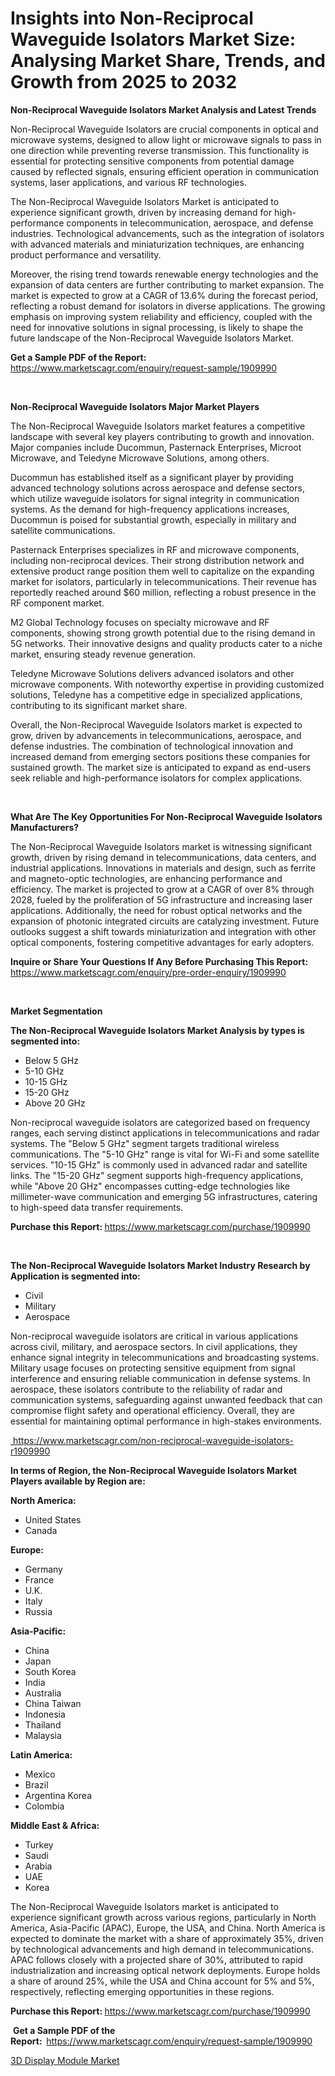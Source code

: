 <p><h1>Insights into Non-Reciprocal Waveguide Isolators Market Size: Analysing Market Share, Trends, and Growth from 2025 to 2032</h1></p><p><strong>Non-Reciprocal Waveguide Isolators Market Analysis and Latest Trends</strong></p>
<p><p>Non-Reciprocal Waveguide Isolators are crucial components in optical and microwave systems, designed to allow light or microwave signals to pass in one direction while preventing reverse transmission. This functionality is essential for protecting sensitive components from potential damage caused by reflected signals, ensuring efficient operation in communication systems, laser applications, and various RF technologies.</p><p>The Non-Reciprocal Waveguide Isolators Market is anticipated to experience significant growth, driven by increasing demand for high-performance components in telecommunication, aerospace, and defense industries. Technological advancements, such as the integration of isolators with advanced materials and miniaturization techniques, are enhancing product performance and versatility.</p><p>Moreover, the rising trend towards renewable energy technologies and the expansion of data centers are further contributing to market expansion. The market is expected to grow at a CAGR of 13.6% during the forecast period, reflecting a robust demand for isolators in diverse applications. The growing emphasis on improving system reliability and efficiency, coupled with the need for innovative solutions in signal processing, is likely to shape the future landscape of the Non-Reciprocal Waveguide Isolators Market.</p></p>
<p><strong>Get a Sample PDF of the Report:&nbsp;</strong> <a href="https://www.marketscagr.com/enquiry/request-sample/1909990?utm_campaign=2187&utm_medium=2&utm_source=Github&utm_content=ia&utm_term=07042025&utm_id=non-reciprocal-waveguide-isolators">https://www.marketscagr.com/enquiry/request-sample/1909990</a></p>
<p>&nbsp;</p>
<p><strong>Non-Reciprocal Waveguide Isolators Major Market Players</strong></p>
<p><p>The Non-Reciprocal Waveguide Isolators market features a competitive landscape with several key players contributing to growth and innovation. Major companies include Ducommun, Pasternack Enterprises, Microot Microwave, and Teledyne Microwave Solutions, among others. </p><p>Ducommun has established itself as a significant player by providing advanced technology solutions across aerospace and defense sectors, which utilize waveguide isolators for signal integrity in communication systems. As the demand for high-frequency applications increases, Ducommun is poised for substantial growth, especially in military and satellite communications.</p><p>Pasternack Enterprises specializes in RF and microwave components, including non-reciprocal devices. Their strong distribution network and extensive product range position them well to capitalize on the expanding market for isolators, particularly in telecommunications. Their revenue has reportedly reached around $60 million, reflecting a robust presence in the RF component market.</p><p>M2 Global Technology focuses on specialty microwave and RF components, showing strong growth potential due to the rising demand in 5G networks. Their innovative designs and quality products cater to a niche market, ensuring steady revenue generation.</p><p>Teledyne Microwave Solutions delivers advanced isolators and other microwave components. With noteworthy expertise in providing customized solutions, Teledyne has a competitive edge in specialized applications, contributing to its significant market share.</p><p>Overall, the Non-Reciprocal Waveguide Isolators market is expected to grow, driven by advancements in telecommunications, aerospace, and defense industries. The combination of technological innovation and increased demand from emerging sectors positions these companies for sustained growth. The market size is anticipated to expand as end-users seek reliable and high-performance isolators for complex applications.</p></p>
<p>&nbsp;</p>
<p><strong>What Are The Key Opportunities For Non-Reciprocal Waveguide Isolators Manufacturers?</strong></p>
<p><p>The Non-Reciprocal Waveguide Isolators market is witnessing significant growth, driven by rising demand in telecommunications, data centers, and industrial applications. Innovations in materials and design, such as ferrite and magneto-optic technologies, are enhancing performance and efficiency. The market is projected to grow at a CAGR of over 8% through 2028, fueled by the proliferation of 5G infrastructure and increasing laser applications. Additionally, the need for robust optical networks and the expansion of photonic integrated circuits are catalyzing investment. Future outlooks suggest a shift towards miniaturization and integration with other optical components, fostering competitive advantages for early adopters.</p></p>
<p><strong>Inquire or Share Your Questions If Any Before Purchasing This Report:</strong> <a href="https://www.marketscagr.com/enquiry/pre-order-enquiry/1909990?utm_campaign=2187&utm_medium=2&utm_source=Github&utm_content=ia&utm_term=07042025&utm_id=non-reciprocal-waveguide-isolators">https://www.marketscagr.com/enquiry/pre-order-enquiry/1909990</a></p>
<p>&nbsp;</p>
<p><strong>Market Segmentation</strong></p>
<p><strong>The Non-Reciprocal Waveguide Isolators Market Analysis by types is segmented into:</strong></p>
<p><ul><li>Below 5 GHz</li><li>5-10 GHz</li><li>10-15 GHz</li><li>15-20 GHz</li><li>Above 20 GHz</li></ul></p>
<p><p>Non-reciprocal waveguide isolators are categorized based on frequency ranges, each serving distinct applications in telecommunications and radar systems. The "Below 5 GHz" segment targets traditional wireless communications. The "5-10 GHz" range is vital for Wi-Fi and some satellite services. "10-15 GHz" is commonly used in advanced radar and satellite links. The "15-20 GHz" segment supports high-frequency applications, while "Above 20 GHz" encompasses cutting-edge technologies like millimeter-wave communication and emerging 5G infrastructures, catering to high-speed data transfer requirements.</p></p>
<p><strong>Purchase this Report:&nbsp;</strong><a href="https://www.marketscagr.com/purchase/1909990?utm_campaign=2187&utm_medium=2&utm_source=Github&utm_content=ia&utm_term=07042025&utm_id=non-reciprocal-waveguide-isolators">https://www.marketscagr.com/purchase/1909990</a></p>
<p>&nbsp;</p>
<p><strong>The Non-Reciprocal Waveguide Isolators Market Industry Research by Application is segmented into:</strong></p>
<p><ul><li>Civil</li><li>Military</li><li>Aerospace</li></ul></p>
<p><p>Non-reciprocal waveguide isolators are critical in various applications across civil, military, and aerospace sectors. In civil applications, they enhance signal integrity in telecommunications and broadcasting systems. Military usage focuses on protecting sensitive equipment from signal interference and ensuring reliable communication in defense systems. In aerospace, these isolators contribute to the reliability of radar and communication systems, safeguarding against unwanted feedback that can compromise flight safety and operational efficiency. Overall, they are essential for maintaining optimal performance in high-stakes environments.</p></p>
<p><a href="https://www.marketscagr.com/non-reciprocal-waveguide-isolators-r1909990?utm_campaign=2187&utm_medium=2&utm_source=Github&utm_content=ia&utm_term=07042025&utm_id=non-reciprocal-waveguide-isolators">&nbsp;https://www.marketscagr.com/non-reciprocal-waveguide-isolators-r1909990</a></p>
<p><strong>In terms of Region, the Non-Reciprocal Waveguide Isolators Market Players available by Region are:</strong></p>
<p>
    <p> <strong> North America: </strong>
        <ul>
            <li>United States</li>
            <li>Canada</li>
        </ul>
        </p> 
    <p> <strong> Europe: </strong>
        <ul>
            <li>Germany</li>
            <li>France</li>
            <li>U.K.</li>
            <li>Italy</li>
            <li>Russia</li>
        </ul>
        </p> 
    <p> <strong> Asia-Pacific: </strong>
        <ul>
            <li>China</li>
            <li>Japan</li>
            <li>South Korea</li>
            <li>India</li>
            <li>Australia</li>
            <li>China Taiwan</li>
            <li>Indonesia</li>
            <li>Thailand</li>
            <li>Malaysia</li>
        </ul>
        </p> 
    <p> <strong> Latin America: </strong>
        <ul>
            <li>Mexico</li>
            <li>Brazil</li>
            <li>Argentina Korea</li>
            <li>Colombia</li>
        </ul>
        </p> 
    <p> <strong> Middle East & Africa: </strong>
        <ul>
            <li>Turkey</li>
            <li>Saudi</li>
            <li>Arabia</li>
            <li>UAE</li>
            <li>Korea</li>
        </ul>
    </p>
    </p>
<p><p>The Non-Reciprocal Waveguide Isolators market is anticipated to experience significant growth across various regions, particularly in North America, Asia-Pacific (APAC), Europe, the USA, and China. North America is expected to dominate the market with a share of approximately 35%, driven by technological advancements and high demand in telecommunications. APAC follows closely with a projected share of 30%, attributed to rapid industrialization and increasing optical network deployments. Europe holds a share of around 25%, while the USA and China account for 5% and 5%, respectively, reflecting emerging opportunities in these regions.</p></p>
<p><strong>Purchase this Report: </strong><a href="https://www.marketscagr.com/purchase/1909990?utm_campaign=2187&utm_medium=2&utm_source=Github&utm_content=ia&utm_term=07042025&utm_id=non-reciprocal-waveguide-isolators">https://www.marketscagr.com/purchase/1909990</a></p>
<p>&nbsp;<strong>Get a Sample PDF of the Report:&nbsp;&nbsp;</strong><a href="https://www.marketscagr.com/enquiry/request-sample/1909990?utm_campaign=2187&utm_medium=2&utm_source=Github&utm_content=ia&utm_term=07042025&utm_id=non-reciprocal-waveguide-isolators">https://www.marketscagr.com/enquiry/request-sample/1909990</a></p>
<p><strong></strong></p>
<p><p><a href="https://github.com/mauripalmi/Market-Research-Report-List-6/blob/main/3d-display-module-market.md?utm_campaign=2187&utm_medium=2&utm_source=Github&utm_content=ia&utm_term=07042025&utm_id=non-reciprocal-waveguide-isolators">3D Display Module Market</a></p></p>